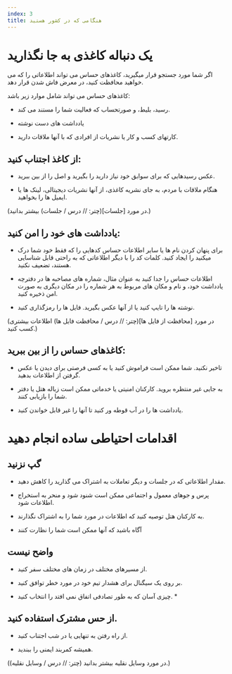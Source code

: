 ```yaml
---
index: 3
title: هنگامی که در کشور هستید
---
```

# یک دنباله کاغذی به جا نگذارید

اگر شما مورد جستجو قرار میگیرید، کاغذهای حساس می تواند اطلاعاتی را که می خواهید محافظت کنید، در معرض فاش شدن قرار دهد.

کاغذهای حساس می تواند شامل موارد زیر باشد:

*   رسید، بلیط، و صورتحساب که فعالیت شما را مستند می کند.

*   یادداشت های دست نوشته

*   کارتهای کسب و کار یا نشریات از افرادی که با آنها ملاقات دارید.

##  از کاغذ اجتناب کنید:

*   عکس رسیدهایی که برای سوابق خود نیاز دارید را بگیرید و اصل را از بین ببرید.

*   هنگام ملاقات با مردم، به جای نشریه کاغذی، از آنها نشریات دیجیتالی، لینک ها یا ایمیل ها را بخواهید.

(در مورد [جلسات](چتر: // درس / جلسات) بیشتر بدانید.)

## یادداشت های خود را امن کنید:

*   برای پنهان کردن نام ها یا سایر اطلاعات حساس کدهایی را که فقط خود شما درک میکنید را ایجاد کنید. کلمات کد را با دیگر اطلاعاتی که به راحتی قابل شناسایی هستند، تضعیف نکنید.

*   اطلاعات حساس را جدا کنید به عنوان مثال، شماره های مصاحبه ها در دفترچه یادداشت خود، و نام و مکان های مربوط به هر شماره را در مکان دیگری به صورت امن ذخیره کنید.

*   نوشته ها را تایپ کنید یا از آنها عکس بگیرید. فایل ها را رمزگذاری کنید.

(در مورد [محافظت از فایل ها](چتر: // درس / محافظت فایل ها) اطلاعات بیشتری کسب کنید.)

## کاغذهای حساس را از بین ببرید:

*   تاخیر نکنید. شما ممکن است فراموش کنید یا به کسی فرصتی برای دیدن یا عکس گرفتن از اطلاعات بدهید.

*   به جایی غیر منتظره بروید. کارکنان امنیتی یا خدماتی ممکن است زباله هتل یا دفتر شما را بازیابی کنند.

*   یادداشت ها را در آب قوطه ور کنید تا آنها را غیر قابل خواندن کنید.

# اقدامات احتیاطی ساده انجام دهید

## گپ نزنید

*   مقدار اطلاعاتی که در جلسات و دیگر تعاملات به اشتراک می گذارید را کاهش دهید.

*   پرس و جوهای معمول و اجتماعی ممکن است شنود شود و منحر به استخراج اطلاعات شود.

*   به کارکنان هتل توصیه کنید که اطلاعات در مورد شما را به اشتراک نگذارند.

* آگاه باشید که آنها ممکن است شما را نظارت کنند

## واضح نیست

*   از مسیرهای مختلف در زمان های مختلف سفر کنید.

*   بر روی یک سیگنال برای هشدار تیم خود در مورد خطر توافق کنید.

* چیزی آسان که به طور تصادفی  اتفاق نمی افتد را انتخاب کنید. *

## از حس مشترک استفاده کنید.

*   از راه رفتن به تنهایی یا در شب اجتناب کنید.

*   همیشه کمربند ایمنی را ببندید.

(در مورد وسایل نقلیه بیشتر بدانید (چتر: // درس / وسایل نقلیه).)